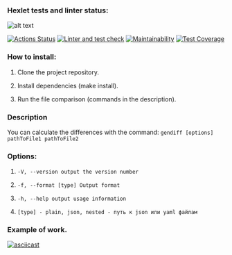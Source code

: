 ### Hexlet tests and linter status:
![alt text](https://i.ibb.co/m6LN1Nz/Difference-calculator-picture.png)

[![Actions Status](https://github.com/hawkprimarch/frontend-project-lvl2/workflows/hexlet-check/badge.svg)](https://github.com/hawkprimarch/frontend-project-lvl2/actions)
[![Linter and test check](https://github.com/hawkprimarch/frontend-project-lvl2/actions/workflows/node.js.yml/badge.svg)](https://github.com/hawkprimarch/frontend-project-lvl2/actions/workflows/node.js.yml)
[![Maintainability](https://api.codeclimate.com/v1/badges/a99a88d28ad37a79dbf6/maintainability)](https://codeclimate.com/github/codeclimate/codeclimate/maintainability) 
[![Test Coverage](https://api.codeclimate.com/v1/badges/31b2b490ed92a50eb640/test_coverage)](https://codeclimate.com/github/hawkprimarch/frontend-project-lvl2/test_coverage)

### How to install:

1. Clone the project repository.

2. Install dependencies (make install).

3. Run the file comparison (commands in the description).

### Description

You can calculate the differences with the command: `gendiff [options] pathToFile1 pathToFile2`

### Options: 
1.  ` -V, --version output the version number `

2. ` -f, --format [type] Output format `

3. ` -h, --help output usage information `

4. `[type] - plain, json, nested - путь к json или yaml файлам`

### **Example of work.**
[![asciicast](https://asciinema.org/a/E1ZvpWnYspBT7U8YpsvQjH4JC.svg)](https://asciinema.org/a/E1ZvpWnYspBT7U8YpsvQjH4JC)